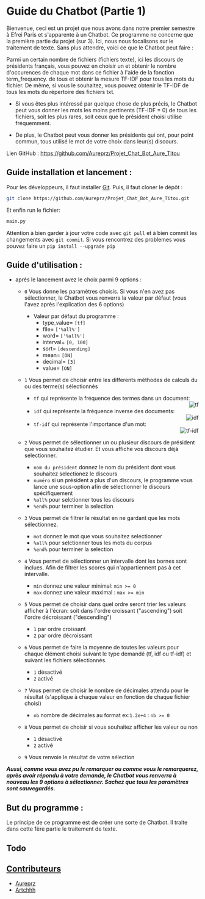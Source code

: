 
# Guide du Chatbot (Partie 1)

Bienvenue, ceci est un projet que nous avons dans notre premier semestre à Efrei Paris et s'apparente à un Chatbot. 
Ce programme ne concerne que la première partie du projet (sur 3). 
Ici, nous nous focalisons sur le traitement de texte. Sans plus attendre, voici ce que le Chatbot peut
faire :

Parmi un certain nombre de fichiers (fichiers texte), ici les discours de présidents français, vous pouvez en choisir
un et obtenir le nombre d'occurences de chaque mot dans ce fichier à l'aide de la fonction term_frequency.
de tous et obtenir la mesure TF-IDF pour tous les mots du fichier. De même, si vous le souhaitez, vous pouvez obtenir le
TF-IDF de tous les mots du répertoire des fichiers txt.

- Si vous êtes plus intéressé par quelque chose de plus précis, le Chatbot peut vous donner les mots les moins
pertinents (TF-IDF = 0) de tous les fichiers, soit les plus rares, soit ceux que le président choisi utilise
fréquemment.

- De plus, le Chatbot peut vous donner les présidents qui ont, pour point commun, tous utilisé le mot de votre choix
dans leur(s) discours.

Lien GitHub : https://github.com/Aureprz/Projet_Chat_Bot_Aure_Titou

## Guide installation et lancement :

Pour les développeurs, il faut installer [Git](https://git-scm.com/).
Puis, il faut cloner le dépôt :
```bash
git clone https://github.com/Aureprz/Projet_Chat_Bot_Aure_Titou.git
```
Et enfin run le fichier:
```bash
main.py
```

Attention à bien garder à  jour votre code avec `git pull` et  à bien commit les changements avec `git commit`.
Si vous rencontrez des problemes vous pouvez faire un `pip install --upgrade pip`

## Guide d'utilisation :

* aprés le lancement  avez le choix parmi 9 options :

    - ``0``
        Vous donne les paramètres choisis. Si vous n'en avez pas sélectionner, le Chatbot vous renverra la valeur par
        défaut (vous l'avez après l'explication des 6 options)
        * Valeur par défaut du programme :
            - type_value= ``[tf]``
            - file= ``['%all%']``
            - word= ``['%all%']``
            - interval= ``[0, 100]``
            - sort= ``[descending]``
            - mean= ``[ON]``
            - decimal= ``[3]``
            - value= ``[ON]``

    - ``1``
        Vous permet de choisir entre les differents méthodes de calculs du ou des terme(s) sélectionnés
        - ``tf`` qui représente la fréquence des termes dans un document:
                  <div style="text-align:right"><img src="https://wikimedia.org/api/rest_v1/media/math/render/svg/dd4f8a91dd0d28a11c00c94a13a315a5b49a8070" alt="tf"></div>
        - ``idf`` qui représente la fréquence inverse des documents:
                  <div style="text-align:right"><img src="https://wikimedia.org/api/rest_v1/media/math/render/svg/864fcfdc0c16344c11509f724f1aa7081cf9f657" alt="idf"></div>
        - ``tf-idf`` qui représente l'importance d'un mot:
                  <div style="text-align:right"><img src="https://wikimedia.org/api/rest_v1/media/math/render/svg/10109d0e60cc9d50a1ea2f189bac0ac29a030a00" alt="tf-idf"></div>


        

     - ``2``
         Vous permet de sélectionner un ou plusieur discours de président que vous souhaitez étudier. Et vous affiche vos discours déjà selectionner. 
          - ``nom du président`` donnez le nom du président dont vous souhaitez selectionez le discours
          - ``numéro`` si un président a  plus d'un discours, le programme vous lance une sous-option afin de sélectionner le discours spécifiquement
          - ``%all%`` pour selctionner tous les discours
          - ``%end%`` pour terminer la selection
            
    - ``3``
        Vous permet de filtrer le résultat en ne gardant que les mots sélectionnez.  
        - ``mot`` donnez le mot que vous souhaitez selectionner  
        - ``%all%`` pour selctionner tous les mots du corpus  
        - ``%end%`` pour terminer la selection  

    - ``4``
        Vous permet de sélectionner un intervalle dont les bornes sont inclues. Afin de filtrer les scores qui n'appartiennent pas à cet intervalle.
        - ``min`` donnez une valeur minimal: ``min >= 0``
        - ``max`` donnez une valeur maximal : ``max >= min``

    - ``5``
       Vous permet de choisir dans quel ordre seront trier les valeurs afficher à l'écran: soit dans l'ordre croissant ("ascending") soit
        l'ordre décroissant ("descending")
       - ``1`` par ordre croissant
       - ``2`` par ordre décroissant

    - ``6``
        Vous permet de faire la moyenne de toutes les valeurs pour chaque élément choisi suivant le type demandé (tf, idf ou tf-idf) et suivant les fichiers sélectionnés.
        - ``1`` désactivé
        - ``2`` activé

    - ``7``
        Vous permet de choisir le nombre de décimales attendu pour le résultat (s'applique à chaque valeur en fonction de chaque fichier choisi)
        - ``nb`` nombre de décimales au format ex:``1.2e+4`` : ``nb >= 0``
    - ``8``
         Vous permet de choisir si vous souhaitez afficher les valeur ou non
         - ``1`` désactivé
         - ``2`` activé

    - ``9``
        Vous renvoie le résultat de votre sélection 

 
_**Aussi, comme vous avez pu le remarquer ou comme vous le remarquerez, après avoir répondu à votre demande, le Chatbot
vous renverra à nouveau les 9 options à sélectionner. Sachez que tous les paramètres sont sauvegardés.**_
## But du programme :

Le principe de ce programme est de créer une sorte de Chatbot. Il traite dans cette 1ère partie le traitement de texte.


## Todo

## [Contributeurs](https://github.com/Aureprz/Projet_Chat_Bot_Aure_Titou/settings/access)
- [Aureprz](https://github.com/Aureprz)
- [Artchhh](https://github.com/Artchhh)
